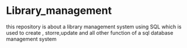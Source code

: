 # Library_management
this repository is about a library management system using SQL which is used to create , storre,update and all other function of a sql database management system 
